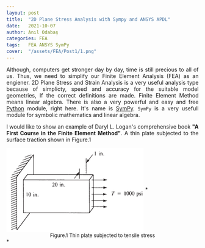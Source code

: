 ```yaml
---
layout: post
title:  "2D Plane Stress Analysis with Sympy and ANSYS APDL"
date:   2021-10-07
author: Anıl Odabaş
categories: FEA
tags:	FEA ANSYS SymPy
cover:  "/assets/FEA/Post1/1.png"
---
```


<style>body {text-align: justify}</style>
Although, computers get stronger day by day, time is still precious to all of us. Thus, we need to simplify our Finite Element Analysis (FEA) as an engiener. 2D Plane Stress and Strain Analysis is a very useful analysis type because of simplicty, speed and accuracy for the suitable model geometries, If the correct definitions are made. Finite Element Method means linear algebra. There is also a very powerful and easy and free [Python][Python] module, right here. It's name is [SymPy][SymPy]. `SymPy` is a very usefull module for symbolic mathematics and linear algebra.   



I would like to show an example of Daryl L. Logan's comprehensive book **"A First Course in the Finite Element Method"**. A thin plate subjected to the surface traction shown in Figure.1 

<img src="/assets/FEA/Post1/2.png" alt="Figure.1"  align="center" title="Thin plate subjected to tensile stress" style="width:360px;height:220px;" />
*<center> <font size="-1">Figure.1 Thin plate subjected to tensile stress</font></center>*

[SymPy]: https://www.sympy.org/en/index.html
[Python]: https://www.python.org/